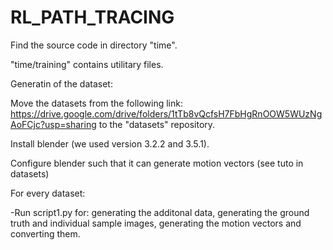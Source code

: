 # RL_PATH_TRACING
Find the source code in directory "time".

"time/training" contains utilitary files.

Generatin of the dataset:

Move the datasets from the following link: https://drive.google.com/drive/folders/1tTb8vQcfsH7FbHgRnOOW5WUzNgAoFCjc?usp=sharing to the "datasets" repository.

Install blender (we used version 3.2.2 and 3.5.1).

Configure blender such that it can generate motion vectors (see tuto in datasets)

For every dataset:

-Run script1.py for: generating the additonal data, generating the ground truth and individual sample images, generating the motion vectors and converting them.

